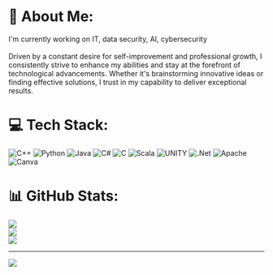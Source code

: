 # 💫 About Me:
I'm currently working on IT, data security, AI, cybersecurity<br><br>Driven by a constant desire for self-improvement and professional growth, I consistently strive to enhance my abilities and stay at the forefront of technological advancements. Whether it's brainstorming innovative ideas or finding effective solutions, I trust in my capability to deliver exceptional results.


# 💻 Tech Stack:
![C++](https://img.shields.io/badge/c++-%2300599C.svg?style=for-the-badge&logo=c%2B%2B&logoColor=white) ![Python](https://img.shields.io/badge/python-3670A0?style=for-the-badge&logo=python&logoColor=ffdd54) ![Java](https://img.shields.io/badge/java-%23ED8B00.svg?style=for-the-badge&logo=java&logoColor=white) ![C#](https://img.shields.io/badge/c%23-%23239120.svg?style=for-the-badge&logo=c-sharp&logoColor=white) ![C](https://img.shields.io/badge/c-%2300599C.svg?style=for-the-badge&logo=c&logoColor=white) ![Scala](https://img.shields.io/badge/scala-%23DC322F.svg?style=for-the-badge&logo=scala&logoColor=white) ![UNITY](https://img.shields.io/badge/Unity-%2320232a.svg?style=for-the-badge&logo=unity&logoColor=white) ![.Net](https://img.shields.io/badge/.NET-5C2D91?style=for-the-badge&logo=.net&logoColor=white) ![Apache](https://img.shields.io/badge/apache-%23D42029.svg?style=for-the-badge&logo=apache&logoColor=white) ![Canva](https://img.shields.io/badge/Canva-%2300C4CC.svg?style=for-the-badge&logo=Canva&logoColor=white)
# 📊 GitHub Stats:
![](https://github-readme-stats.vercel.app/api?username=kadirbrkm&theme=dark&hide_border=false&include_all_commits=false&count_private=false)<br/>
![](https://github-readme-streak-stats.herokuapp.com/?user=kadirbrkm&theme=dark&hide_border=false)<br/>
![](https://github-readme-stats.vercel.app/api/top-langs/?username=kadirbrkm&theme=dark&hide_border=false&include_all_commits=false&count_private=false&layout=compact)

---
[![](https://visitcount.itsvg.in/api?id=kadirbrkm&icon=0&color=0)](https://visitcount.itsvg.in)

<!-- Proudly created with GPRM ( https://gprm.itsvg.in ) -->
